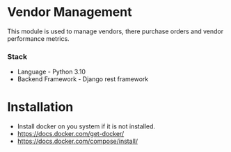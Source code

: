 # Vendor Management

This module is used to manage vendors, there purchase orders and vendor performance metrics.

### Stack
- Language - Python 3.10
- Backend Framework - Django rest framework

# Installation
 - Install docker on you system if it is not installed.
  - https://docs.docker.com/get-docker/
  - https://docs.docker.com/compose/install/


